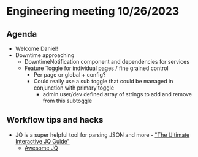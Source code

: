 # Engineering meeting 10/26/2023

## Agenda

- Welcome Daniel!
- Downtime approaching
  - DowntimeNotification component and dependencies for services
  - Feature Toggle for individual pages / fine grained control
    - Per page or global + config?
    - Could really use a sub toggle that could be managed in conjunction with primary toggle
      - admin user/dev defined array of strings to add and remove from this subtoggle

## Workflow tips and hacks

- JQ is a super helpful tool for parsing JSON and more - ["The Ultimate Interactive JQ Guide"](https://ishan.page/blog/2023-11-06-jq-by-example/)
  - [Awesome JQ](https://github.com/fiatjaf/awesome-jq)


